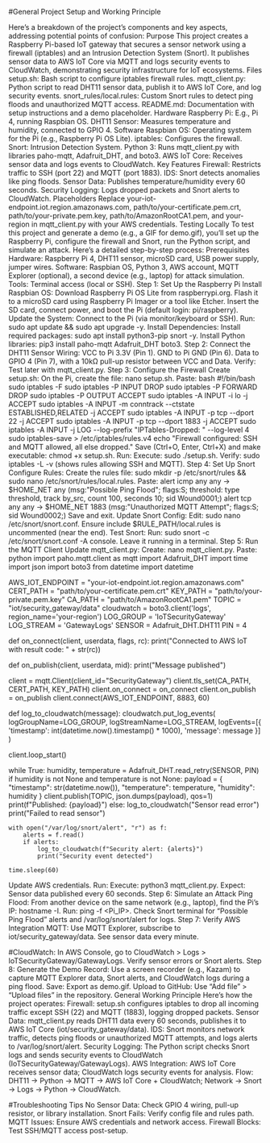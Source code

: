 #General Project Setup and Working Principle 

Here’s a breakdown of the project’s components and key aspects, addressing potential points of confusion:
Purpose
This project creates a Raspberry Pi-based IoT gateway that secures a sensor network using a firewall (iptables) and an Intrusion Detection System (Snort). It publishes sensor data to AWS IoT Core via MQTT and logs security events to CloudWatch, demonstrating security infrastructure for IoT ecosystems.
Files
setup.sh: Bash script to configure iptables firewall rules.
mqtt_client.py: Python script to read DHT11 sensor data, publish it to AWS IoT Core, and log security events.
snort_rules/local.rules: Custom Snort rules to detect ping floods and unauthorized MQTT access.
README.md: Documentation with setup instructions and a demo placeholder.
Hardware
Raspberry Pi: E.g., Pi 4, running Raspbian OS.
DHT11 Sensor: Measures temperature and humidity, connected to GPIO 4.
Software
Raspbian OS: Operating system for the Pi (e.g., Raspberry Pi OS Lite).
iptables: Configures the firewall.
Snort: Intrusion Detection System.
Python 3: Runs mqtt_client.py with libraries paho-mqtt, Adafruit_DHT, and boto3.
AWS IoT Core: Receives sensor data and logs events to CloudWatch.
Key Features
Firewall: Restricts traffic to SSH (port 22) and MQTT (port 1883).
IDS: Snort detects anomalies like ping floods.
Sensor Data: Publishes temperature/humidity every 60 seconds.
Security Logging: Logs dropped packets and Snort alerts to CloudWatch.
Placeholders
Replace your-iot-endpoint.iot.region.amazonaws.com, path/to/your-certificate.pem.crt, path/to/your-private.pem.key, path/to/AmazonRootCA1.pem, and your-region in mqtt_client.py with your AWS credentials.
Testing Locally
To test this project and generate a demo (e.g., a GIF for demo.gif), you’ll set up the Raspberry Pi, configure the firewall and Snort, run the Python script, and simulate an attack. Here’s a detailed step-by-step process:
Prerequisites
Hardware: Raspberry Pi 4, DHT11 sensor, microSD card, USB power supply, jumper wires.
Software: Raspbian OS, Python 3, AWS account, MQTT Explorer (optional), a second device (e.g., laptop) for attack simulation.
Tools: Terminal access (local or SSH).
Step 1: Set Up the Raspberry Pi
Install Raspbian OS:
Download Raspberry Pi OS Lite from raspberrypi.org.
Flash it to a microSD card using Raspberry Pi Imager or a tool like Etcher.
Insert the SD card, connect power, and boot the Pi (default login: pi/raspberry).
Update the System:
Connect to the Pi (via monitor/keyboard or SSH).
Run: sudo apt update && sudo apt upgrade -y.
Install Dependencies:
Install required packages: sudo apt install python3-pip snort -y.
Install Python libraries: pip3 install paho-mqtt Adafruit_DHT boto3.
Step 2: Connect the DHT11 Sensor
Wiring:
VCC to Pi 3.3V (Pin 1).
GND to Pi GND (Pin 6).
Data to GPIO 4 (Pin 7), with a 10kΩ pull-up resistor between VCC and Data.
Verify:
Test later with mqtt_client.py.
Step 3: Configure the Firewall
Create setup.sh:
On the Pi, create the file: nano setup.sh.
Paste:
bash
#!/bin/bash
sudo iptables -F
sudo iptables -P INPUT DROP
sudo iptables -P FORWARD DROP
sudo iptables -P OUTPUT ACCEPT
sudo iptables -A INPUT -i lo -j ACCEPT
sudo iptables -A INPUT -m conntrack --ctstate ESTABLISHED,RELATED -j ACCEPT
sudo iptables -A INPUT -p tcp --dport 22 -j ACCEPT
sudo iptables -A INPUT -p tcp --dport 1883 -j ACCEPT
sudo iptables -A INPUT -j LOG --log-prefix "IPTables-Dropped: " --log-level 4
sudo iptables-save > /etc/iptables/rules.v4
echo "Firewall configured: SSH and MQTT allowed, all else dropped."
Save (Ctrl+O, Enter, Ctrl+X) and make executable: chmod +x setup.sh.
Run:
Execute: sudo ./setup.sh.
Verify: sudo iptables -L -v (shows rules allowing SSH and MQTT).
Step 4: Set Up Snort
Configure Rules:
Create the rules file: sudo mkdir -p /etc/snort/rules && sudo nano /etc/snort/rules/local.rules.
Paste:
alert icmp any any -> $HOME_NET any (msg:"Possible Ping Flood"; flags:S; threshold: type threshold, track by_src, count 100, seconds 10; sid Wound0001;)
alert tcp any any -> $HOME_NET 1883 (msg:"Unauthorized MQTT Attempt"; flags:S; sid Wound0002;)
Save and exit.
Update Snort Config:
Edit: sudo nano /etc/snort/snort.conf.
Ensure include $RULE_PATH/local.rules is uncommented (near the end).
Test Snort:
Run: sudo snort -c /etc/snort/snort.conf -A console.
Leave it running in a terminal.
Step 5: Run the MQTT Client
Update mqtt_client.py:
Create: nano mqtt_client.py.
Paste:
python
import paho.mqtt.client as mqtt
import Adafruit_DHT
import time
import json
import boto3
from datetime import datetime

AWS_IOT_ENDPOINT = "your-iot-endpoint.iot.region.amazonaws.com"
CERT_PATH = "path/to/your-certificate.pem.crt"
KEY_PATH = "path/to/your-private.pem.key"
CA_PATH = "path/to/AmazonRootCA1.pem"
TOPIC = "iot/security_gateway/data"
cloudwatch = boto3.client('logs', region_name='your-region')
LOG_GROUP = 'IoTSecurityGateway'
LOG_STREAM = 'GatewayLogs'
SENSOR = Adafruit_DHT.DHT11
PIN = 4

def on_connect(client, userdata, flags, rc):
    print("Connected to AWS IoT with result code: " + str(rc))

def on_publish(client, userdata, mid):
    print("Message published")

client = mqtt.Client(client_id="SecurityGateway")
client.tls_set(CA_PATH, CERT_PATH, KEY_PATH)
client.on_connect = on_connect
client.on_publish = on_publish
client.connect(AWS_IOT_ENDPOINT, 8883, 60)

def log_to_cloudwatch(message):
    cloudwatch.put_log_events(
        logGroupName=LOG_GROUP,
        logStreamName=LOG_STREAM,
        logEvents=[{
            'timestamp': int(datetime.now().timestamp() * 1000),
            'message': message
        }]
    )

client.loop_start()

while True:
    humidity, temperature = Adafruit_DHT.read_retry(SENSOR, PIN)
    if humidity is not None and temperature is not None:
        payload = {
            "timestamp": str(datetime.now()),
            "temperature": temperature,
            "humidity": humidity
        }
        client.publish(TOPIC, json.dumps(payload), qos=1)
        print(f"Published: {payload}")
    else:
        log_to_cloudwatch("Sensor read error")
        print("Failed to read sensor")
    
    with open("/var/log/snort/alert", "r") as f:
        alerts = f.read()
        if alerts:
            log_to_cloudwatch(f"Security alert: {alerts}")
            print("Security event detected")

    time.sleep(60)
Update AWS credentials.
Run:
Execute: python3 mqtt_client.py.
Expect: Sensor data published every 60 seconds.
Step 6: Simulate an Attack
Ping Flood:
From another device on the same network (e.g., laptop), find the Pi’s IP: hostname -I.
Run: ping -f <Pi_IP>.
Check Snort terminal for “Possible Ping Flood” alerts and /var/log/snort/alert for logs.
Step 7: Verify AWS Integration
MQTT:
Use MQTT Explorer, subscribe to iot/security_gateway/data.
See sensor data every minute.

#CloudWatch:
In AWS Console, go to CloudWatch > Logs > IoTSecurityGateway/GatewayLogs.
Verify sensor errors or Snort alerts.
Step 8: Generate the Demo
Record: Use a screen recorder (e.g., Kazam) to capture MQTT Explorer data, Snort alerts, and CloudWatch logs during a ping flood.
Save: Export as demo.gif.
Upload to GitHub: Use “Add file” > “Upload files” in the repository.
General Working Principle
Here’s how the project operates:
Firewall:
setup.sh configures iptables to drop all incoming traffic except SSH (22) and MQTT (1883), logging dropped packets.
Sensor Data:
mqtt_client.py reads DHT11 data every 60 seconds, publishes it to AWS IoT Core (iot/security_gateway/data).
IDS:
Snort monitors network traffic, detects ping floods or unauthorized MQTT attempts, and logs alerts to /var/log/snort/alert.
Security Logging:
The Python script checks Snort logs and sends security events to CloudWatch (IoTSecurityGateway/GatewayLogs).
AWS Integration:
AWS IoT Core receives sensor data; CloudWatch logs security events for analysis.
Flow:
DHT11 → Python → MQTT → AWS IoT Core + CloudWatch; Network → Snort → Logs → Python → CloudWatch.

#Troubleshooting Tips
No Sensor Data: Check GPIO 4 wiring, pull-up resistor, or library installation.
Snort Fails: Verify config file and rules path.
MQTT Issues: Ensure AWS credentials and network access.
Firewall Blocks: Test SSH/MQTT access post-setup.
